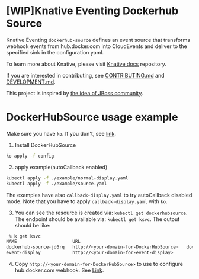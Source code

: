 # [WIP]Knative Eventing Dockerhub Source

Knative Eventing `dockerhub-source` defines an event source that transforms webhook events
from hub.docker.com into CloudEvents and deliver to the specified sink in the configuration yaml.

To learn more about Knative, please visit
[Knative docs](https://github.com/knative/docs) repository.

If you are interested in contributing, see [CONTRIBUTING.md](./CONTRIBUTING.md)
and [DEVELOPMENT.md](./DEVELOPMENT.md).

This project is inspired by [the idea of JBoss community](https://docs.jboss.org/display/GSOC/Google+Summer+of+Code+2020+ideas#GoogleSummerofCode2020ideas-Knative-Eventsourcesforcontainerregistries,pipelinesandbuilds).

# DockerHubSource usage example

Make sure you have `ko`. If you don't, see [link](https://github.com/google/ko).

1. Install DockerHubSource

```bash
ko apply -f config
```

2. apply example(autoCallback enabled)

```bash
kubectl apply -f ./example/normal-display.yaml
kubectl apply -f ./example/source.yaml
```

The examples have also `callback-display.yaml` to try autoCallback disabled mode.
Note that you have to apply `callback-display.yaml` with `ko`.

<!-- TODO write with better style -->

3. You can see the resource is created via: `kubectl get dockerhubsource`.  
The endpoint should be available via: `kubectl get ksvc`. The output should be like:
```bash
 % k get ksvc
NAME                     URL                                                          LATESTCREATED                  LATESTREADY                   READY     REASON
dockerhub-source-jd6rq   http://<your-domain-for-DockerHubSource>   dockerhub-source-jd6rq-8kqrt                                 Unknown   RevisionMissing
event-display            http://<your-domain-for-event-display>            event-display-w58d4            event-display-w58d4           True      

```  

4. Copy `http://<your-domain-for-DockerHubSource>` to use to configure hub.docker.com webhook. See [Link](https://docs.docker.com/docker-hub/webhooks/).  

